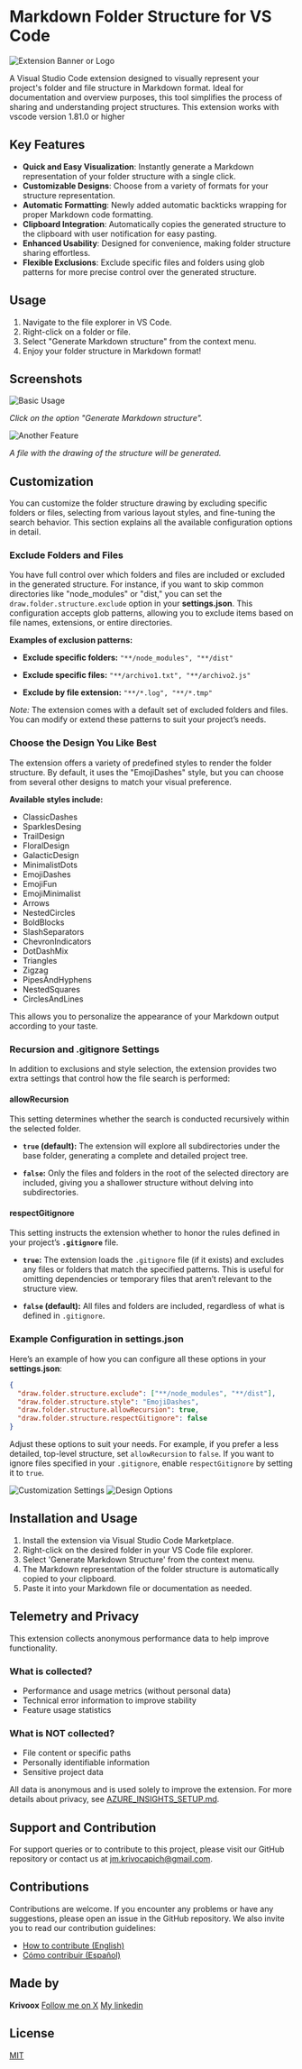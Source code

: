 # Markdown Folder Structure for VS Code

![Extension Banner or Logo](./src/assets/drawstructurelogo.png)

A Visual Studio Code extension designed to visually represent your project's folder and file structure in Markdown format. Ideal for documentation and overview purposes, this tool simplifies the process of sharing and understanding project structures.
This extension works with vscode version 1.81.0 or higher

## Key Features

- **Quick and Easy Visualization**: Instantly generate a Markdown representation of your folder structure with a single click.
- **Customizable Designs**: Choose from a variety of formats for your structure representation.
- **Automatic Formatting**: Newly added automatic backticks wrapping for proper Markdown code formatting.
- **Clipboard Integration**: Automatically copies the generated structure to the clipboard with user notification for easy pasting.
- **Enhanced Usability**: Designed for convenience, making folder structure sharing effortless.
- **Flexible Exclusions**: Exclude specific files and folders using glob patterns for more precise control over the generated structure.

## Usage

1. Navigate to the file explorer in VS Code.
2. Right-click on a folder or file.
3. Select "Generate Markdown structure" from the context menu.
4. Enjoy your folder structure in Markdown format!

## Screenshots

![Basic Usage](./src/assets/screen01.png)

_Click on the option "Generate Markdown structure"._

![Another Feature](./src/assets/screen02.png)

_A file with the drawing of the structure will be generated._

## Customization

You can customize the folder structure drawing by excluding specific folders or files, selecting from various layout styles, and fine-tuning the search behavior. This section explains all the available configuration options in detail.

### Exclude Folders and Files

You have full control over which folders and files are included or excluded in the generated structure. For instance, if you want to skip common directories like "node_modules" or "dist," you can set the `draw.folder.structure.exclude` option in your **settings.json**. This configuration accepts glob patterns, allowing you to exclude items based on file names, extensions, or entire directories.

**Examples of exclusion patterns:**

- **Exclude specific folders:**
  `"**/node_modules", "**/dist"`

- **Exclude specific files:**
  `"**/archivo1.txt", "**/archivo2.js"`

- **Exclude by file extension:**
  `"**/*.log", "**/*.tmp"`

_Note:_ The extension comes with a default set of excluded folders and files. You can modify or extend these patterns to suit your project’s needs.

### Choose the Design You Like Best

The extension offers a variety of predefined styles to render the folder structure. By default, it uses the "EmojiDashes" style, but you can choose from several other designs to match your visual preference.

**Available styles include:**

- ClassicDashes
- SparklesDesing
- TrailDesign
- FloralDesign
- GalacticDesign
- MinimalistDots
- EmojiDashes
- EmojiFun
- EmojiMinimalist
- Arrows
- NestedCircles
- BoldBlocks
- SlashSeparators
- ChevronIndicators
- DotDashMix
- Triangles
- Zigzag
- PipesAndHyphens
- NestedSquares
- CirclesAndLines

This allows you to personalize the appearance of your Markdown output according to your taste.

### Recursion and .gitignore Settings

In addition to exclusions and style selection, the extension provides two extra settings that control how the file search is performed:

#### allowRecursion

This setting determines whether the search is conducted recursively within the selected folder.

- **`true` (default):**
  The extension will explore all subdirectories under the base folder, generating a complete and detailed project tree.

- **`false`:**
  Only the files and folders in the root of the selected directory are included, giving you a shallower structure without delving into subdirectories.

#### respectGitignore

This setting instructs the extension whether to honor the rules defined in your project’s **`.gitignore`** file.

- **`true`:**
  The extension loads the `.gitignore` file (if it exists) and excludes any files or folders that match the specified patterns. This is useful for omitting dependencies or temporary files that aren’t relevant to the structure view.

- **`false` (default):**
  All files and folders are included, regardless of what is defined in `.gitignore`.

### Example Configuration in settings.json

Here’s an example of how you can configure all these options in your **settings.json**:

```json
{
  "draw.folder.structure.exclude": ["**/node_modules", "**/dist"],
  "draw.folder.structure.style": "EmojiDashes",
  "draw.folder.structure.allowRecursion": true,
  "draw.folder.structure.respectGitignore": false
}
```

Adjust these options to suit your needs. For example, if you prefer a less detailed, top-level structure, set `allowRecursion` to `false`. If you want to ignore files specified in your `.gitignore`, enable `respectGitignore` by setting it to `true`.

![Customization Settings](./src/assets/screen03.png)
![Design Options](./src/assets/cap-style-screen.gif)

## Installation and Usage

1. Install the extension via Visual Studio Code Marketplace.
2. Right-click on the desired folder in your VS Code file explorer.
3. Select 'Generate Markdown Structure' from the context menu.
4. The Markdown representation of the folder structure is automatically copied to your clipboard.
5. Paste it into your Markdown file or documentation as needed.

## Telemetry and Privacy

This extension collects anonymous performance data to help improve functionality.

### What is collected?

- Performance and usage metrics (without personal data)
- Technical error information to improve stability
- Feature usage statistics

### What is NOT collected?

- File content or specific paths
- Personally identifiable information
- Sensitive project data

All data is anonymous and is used solely to improve the extension. For more details about privacy, see [AZURE_INSIGHTS_SETUP.md](./AZURE_INSIGHTS_SETUP.md).

## Support and Contribution

For support queries or to contribute to this project, please visit our GitHub repository or contact us at [jm.krivocapich@gmail.com]('').

## Contributions

Contributions are welcome. If you encounter any problems or have any suggestions, please open an issue in the GitHub repository. We also invite you to read our contribution guidelines:

- [How to contribute (English)](./CONTRIBUTING_EN.md)
- [Cómo contribuir (Español)](./CONTRIBUTING.md)

## Made by

**Krivoox**
[Follow me on X](https://twitter.com/jkrivoox)
[My linkedin](https://www.linkedin.com/in/juan-manuel-krivocapich/)

## License

[MIT](./LICENSE.md)
